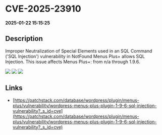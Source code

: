 # CVE-2025-23910

**2025-01-22 15:15:25**

## Description
Improper Neutralization of Special Elements used in an SQL Command ('SQL Injection') vulnerability in NotFound Menus Plus+ allows SQL Injection. This issue affects Menus Plus+: from n/a through 1.9.6.

![](https://img.shields.io/static/v1?label=Score&message=8.5&color=red)
![](https://img.shields.io/static/v1?label=Severity&message=HIGH&color=red)
![](https://img.shields.io/static/v1?label=CWE&message=SQL&color=green)

## Links
- [https://patchstack.com/database/wordpress/plugin/menus-plus/vulnerability/wordpress-menus-plus-plugin-1-9-6-sql-injection-vulnerability?_s_id=cve](https://patchstack.com/database/wordpress/plugin/menus-plus/vulnerability/wordpress-menus-plus-plugin-1-9-6-sql-injection-vulnerability?_s_id=cve)
